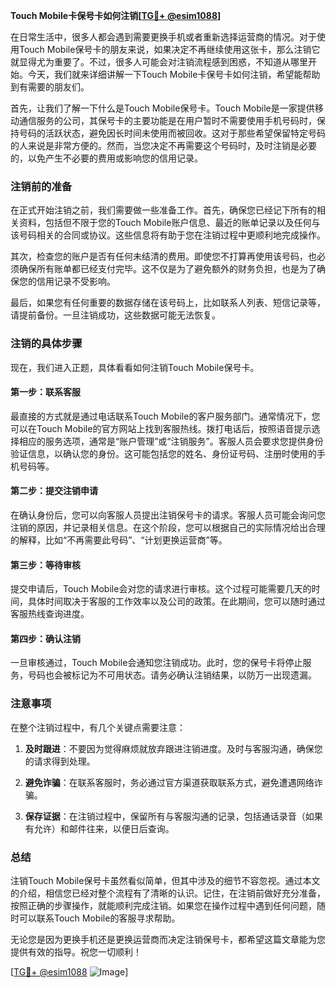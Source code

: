 **Touch Mobile卡保号卡如何注销[[TG💪+ @esim1088](https://t.me/s/esim1088)]**

在日常生活中，很多人都会遇到需要更换手机或者重新选择运营商的情况。对于使用Touch Mobile保号卡的朋友来说，如果决定不再继续使用这张卡，那么注销它就显得尤为重要了。不过，很多人可能会对注销流程感到困惑，不知道从哪里开始。今天，我们就来详细讲解一下Touch Mobile卡保号卡如何注销，希望能帮助到有需要的朋友们。

首先，让我们了解一下什么是Touch Mobile保号卡。Touch Mobile是一家提供移动通信服务的公司，其保号卡的主要功能是在用户暂时不需要使用手机号码时，保持号码的活跃状态，避免因长时间未使用而被回收。这对于那些希望保留特定号码的人来说是非常方便的。然而，当您决定不再需要这个号码时，及时注销是必要的，以免产生不必要的费用或影响您的信用记录。

### 注销前的准备

在正式开始注销之前，我们需要做一些准备工作。首先，确保您已经记下所有的相关资料，包括但不限于您的Touch Mobile账户信息、最近的账单记录以及任何与该号码相关的合同或协议。这些信息将有助于您在注销过程中更顺利地完成操作。

其次，检查您的账户是否有任何未结清的费用。即使您不打算再使用该号码，也必须确保所有账单都已经支付完毕。这不仅是为了避免额外的财务负担，也是为了确保您的信用记录不受影响。

最后，如果您有任何重要的数据存储在该号码上，比如联系人列表、短信记录等，请提前备份。一旦注销成功，这些数据可能无法恢复。

### 注销的具体步骤

现在，我们进入正题，具体看看如何注销Touch Mobile保号卡。

#### 第一步：联系客服

最直接的方式就是通过电话联系Touch Mobile的客户服务部门。通常情况下，您可以在Touch Mobile的官方网站上找到客服热线。拨打电话后，按照语音提示选择相应的服务选项，通常是“账户管理”或“注销服务”。客服人员会要求您提供身份验证信息，以确认您的身份。这可能包括您的姓名、身份证号码、注册时使用的手机号码等。

#### 第二步：提交注销申请

在确认身份后，您可以向客服人员提出注销保号卡的请求。客服人员可能会询问您注销的原因，并记录相关信息。在这个阶段，您可以根据自己的实际情况给出合理的解释，比如“不再需要此号码”、“计划更换运营商”等。

#### 第三步：等待审核

提交申请后，Touch Mobile会对您的请求进行审核。这个过程可能需要几天的时间，具体时间取决于客服的工作效率以及公司的政策。在此期间，您可以随时通过客服热线查询进度。

#### 第四步：确认注销

一旦审核通过，Touch Mobile会通知您注销成功。此时，您的保号卡将停止服务，号码也会被标记为不可用状态。请务必确认注销结果，以防万一出现遗漏。

### 注意事项

在整个注销过程中，有几个关键点需要注意：

1. **及时跟进**：不要因为觉得麻烦就放弃跟进注销进度。及时与客服沟通，确保您的请求得到处理。
   
2. **避免诈骗**：在联系客服时，务必通过官方渠道获取联系方式，避免遭遇网络诈骗。

3. **保存证据**：在注销过程中，保留所有与客服沟通的记录，包括通话录音（如果有允许）和邮件往来，以便日后查询。

### 总结

注销Touch Mobile保号卡虽然看似简单，但其中涉及的细节不容忽视。通过本文的介绍，相信您已经对整个流程有了清晰的认识。记住，在注销前做好充分准备，按照正确的步骤操作，就能顺利完成注销。如果您在操作过程中遇到任何问题，随时可以联系Touch Mobile的客服寻求帮助。

无论您是因为更换手机还是更换运营商而决定注销保号卡，都希望这篇文章能为您提供有效的指导。祝您一切顺利！

[[TG💪+ @esim1088](https://t.me/s/esim1088) ![Image](https://i.postimg.cc/4NQfJmqS/Snipaste-2025-05-13-00-14-12.png)]